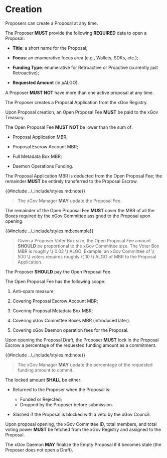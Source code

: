 # Creation

Proposers can create a Proposal at any time.

The Proposer **MUST** provide the following **REQUIRED** data to open a Proposal:

- **Title**: a short name for the Proposal;

- **Focus**: an enumerative focus area (e.g., Wallets, SDKs, etc.);

- **Funding Type**: enumerative for Retroactive or Proactive (currently just Retroactive);

- **Requested Amount** (in 𝜇ALGO).

A Proposer **MUST NOT** have more than one active proposal at any time.

The Proposer creates a Proposal Application from the xGov Registry.

Upon Proposal creation, an Open Proposal Fee **MUST** be paid to the xGov Treasury.

The Open Proposal Fee **MUST NOT** be lower than the sum of:

- Proposal Application MBR;

- Proposal Escrow Account MBR;

- Full Metadata Box MBR;

- Daemon Operations Funding.

The Proposal Application MBR is deducted from the Open Proposal Fee; the remainder
**MUST** be entirely transferred to the Proposal Escrow.

{{#include ../_include/styles.md:note}}
> The xGov Manager **MAY** update the Proposal Fee.

The remainder of the Open Proposal Fee **MUST** cover the MBR of all the Boxes required
by the xGov Committee assigned to the Proposal upon opening.

{{#include ../_include/styles.md:example}}
> Given a Proposer Voter Box size, the Open Proposal Fee amount **SHOULD** be proportional
> to the xGov Committee size. The Voter Box MBR is roughly \\( 0.02 \\) ALGO. Example:
> an xGov Committee of \\( 500 \\) voters requires roughly \\( 10 \\) ALGO of MBR
> to the Proposal Application.

The Proposer **SHOULD** pay the Open Proposal Fee.

The Open Proposal Fee has the following scope:

1. Anti-spam measure;

1. Covering Proposal Escrow Account MBR;

1. Covering Proposal Metadata Box MBR;

1. Covering xGov Committee Boxes MBR (introduced later).

1. Covering xGov Daemon operation fees for the Proposal.

Upon opening the Proposal Draft, the Proposer **MUST** lock in the Proposal Escrow
a percentage of the requested funding amount as a commitment.

{{#include ../_include/styles.md:note}}
> The xGov Manager **MAY** update the percentage of the requested funding amount
> to commit.

The locked amount **SHALL** be either:

- Returned to the Proposer when the Proposal is:

  - Funded or Rejected;
  - Dropped by the Proposer before submission.

- Slashed if the Proposal is blocked with a veto by the xGov Council.

Upon proposal opening, the xGov Committee ID, total members, and total voting power
**MUST** be fetched from the xGov Registry and assigned to the Proposal.

The xGov Daemon **MAY** finalize the Empty Proposal if it becomes stale (the Proposer
does not open a Draft).
